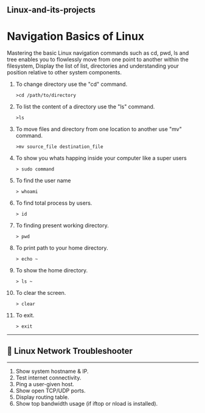 ## Linux-and-its-projects

# Navigation Basics of Linux

Mastering the basic Linux navigation commands such as cd, pwd, ls and tree enables you to flowlessly move from one point to another within the filesystem, Display the list of list, directories and understanding your position relative to other system components.

1. To change directory use the "cd" command.
   ```
   >cd /path/to/directory
2. To list the content of a directory use the "ls" command.
   ```
   >ls
3. To move files and directory from one location to another use "mv" command.
   ```
   >mv source_file destination_file
4. To show you whats happing inside your computer like a super users
   ```
   > sudo command
5. To find the user name
   ```
   > whoami
6. To find total process by users.
   ```
   > id
7. To finding present working directory.
   ```
   > pwd
8. To print path to your home directory.
    ```
    > echo ~ 
9. To show the home directory.
    ```
    > ls ~
10. To clear the screen.
    ```
    > clear
10. To exit.
    ```
    > exit
--------------------
## 🐧 Linux Network Troubleshooter
---
1. Show system hostname & IP.
2. Test internet connectivity.
3. Ping a user-given host.
4. Show open TCP/UDP ports.
5. Display routing table.
6. Show top bandwidth usage (if iftop or nload is installed).
